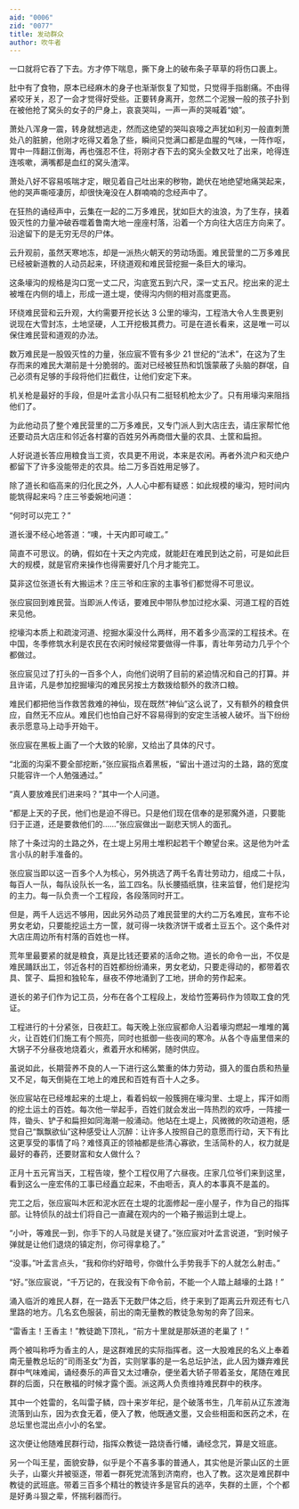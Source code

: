 ```yaml
---
aid: "0006"
zid: "0077"
title: 发动群众
author: 吹牛者
---
```


一口就将它吞了下去。方才停下喘息，撕下身上的破布条子草草的将伤口裹上。

肚中有了食物，原本已经麻木的身子也渐渐恢复了知觉，只觉得手指剧痛。不由得紧咬牙关，忍了一会才觉得好受些。正要转身离开，忽然二个泥猴一般的孩子扑到在被他抢了窝头的女子的尸身上，哀哀哭叫，一声一声的哭喊着“娘”。

萧处八浑身一震，转身就想逃走，然而这绝望的哭叫哀嚎之声犹如利刃一般直刺萧处八的脏腑，他刚才吃得又着急了些，瞬间只觉满口都是血腥的气味，一阵作呕，胃中一阵翻江倒海，再也强忍不住，将刚才吞下去的窝头全数又吐了出来，呛得连连咳嗽，满嘴都是血红的窝头渣滓。

萧处八好不容易咳喘才定，眼见着自己吐出来的秽物，跪伏在地绝望地痛哭起来，他的哭声嘶哑凄厉，却很快淹没在人群喃喃的念经声中了。

在狂热的诵经声中，云集在一起的二万多难民，犹如巨大的浊浪，为了生存，挟着毁灭性的力量冲破吞噬着鲁南大地一座座村落，沿着一个方向往大店庄方向来了。沿途留下的是无穷无尽的尸体。

云升观前，虽然天寒地冻，却是一派热火朝天的劳动场面。难民营里的二万多难民已经被新道教的人动员起来，环绕道观和难民营挖掘一条巨大的壕沟。

这条壕沟的规格是沟口宽一丈二尺，沟底宽五到六尺，深一丈五尺。挖出来的泥土被堆在内侧的墙上，形成一道土堤，使得沟内侧的相对高度更高。

环绕难民营和云升观，大约需要开挖长达 3 公里的壕沟，工程浩大令人生畏更别说现在大雪封冻，土地坚硬，人工开挖极其费力。可是在道长看来，这是唯一可以保住难民营和道观的办法。

数万难民是一股毁灭性的力量，张应宸不管有多少 21 世纪的“法术”，在这为了生存而来的难民大潮前是十分脆弱的。面对已经被狂热和饥饿蒙蔽了头脑的群氓，自己必须有足够的手段将他们拦截住，让他们安定下来。

机关枪是最好的手段，但是叶孟言小队只有二挺轻机枪太少了。只有用壕沟来阻挡他们了。

为此他动员了整个难民营里的二万多难民，又专门派人到大店庄去，请庄家帮忙他还要动员大店庄和邻近各村寨的百姓另外再商借大量的农具、土筐和扁担。

人好说道长答应用粮食当工资，农具更不用说，本来是农闲。再者外流户和灭绝户都留下了许多没能带走的农具。给二万多百姓用足够了。

除了道长和临高来的归化民之外，人人心中都有疑惑：如此规模的壕沟，短时间内能筑得起来吗？庄三爷委婉地问道：

“何时可以完工？”

道长漫不经心地答道：“噢，十天内即可峻工。”

简直不可思议。的确，假如在十天之内完成，就能赶在难民到达之前，可是如此巨大的规模，就是官府来操作也得需要好几个月才能完工。

莫非这位张道长有大搬运术？庄三爷和庄家的主事爷们都觉得不可思议。

张应宸回到难民营。当即派人传话，要难民中带队参加过挖水渠、河道工程的百姓来见他。

挖壕沟本质上和疏浚河道、挖掘水渠没什么两样，用不着多少高深的工程技术。在中国，冬季修筑水利是农民在农闲时候经常要做得一件事，青壮年劳动力几乎个个都做过。

张应宸见过了打头的一百多个人，向他们说明了目前的紧迫情况和自己的打算。并且许诺，凡是参加挖掘壕沟的难民另按土方数拨给额外的救济口粮。

难民们都把他当作救苦救难的神仙，现在既然“神仙”这么说了，又有额外的粮食供应，自然无不应从。难民们也怕自己好不容易得到的安定生活被人破坏。当下纷纷表示愿意马上动手开始干。

张应宸在黑板上画了一个大致的轮廓，又给出了具体的尺寸。

“北面的沟渠不要全部挖断，”张应宸指点着黑板，“留出十道过沟的土路，路的宽度只能容许一个人勉强通过。”

“真人要放难民们进来吗？”其中一个人问道。

“都是上天的子民，他们也是迫不得已。只是他们现在信奉的是邪魔外道，只要能归于正道，还是要救他们的……”张应宸做出一副悲天悯人的面孔。

除了十条过沟的土路之外，在土堤上另用土堆积起若干个瞭望台来。这是他为叶孟言小队的射手准备的。

张应宸当即以这一百多个人为核心，另外挑选了两千名青壮劳动力，组成二十队，每百人一队，每队设队长一名，监工四名。队长腰插纸旗，往来监督，他们是挖沟的主力。每一队负责一个工程段，各段落同时开工。

但是，两千人远远不够用，因此另外动员了难民营里的大约二万名难民，宣布不论男女老幼，只要能挖运土方一筐，就可得一块救济饼干或者土豆五个。这个条件对大店庄周边所有村落的百姓也一样。

荒年里最要紧的就是粮食，真是比钱还要紧的活命之物。道长的命令一出，不仅是难民踊跃出工，邻近各村的百姓都纷纷涌来，男女老幼，只要走得动的，都带着农具、筐子、扁担和独轮车，昼夜不停地涌到了工地，拼命的劳作起来。

道长的弟子们作为记工员，分布在各个工程段上，发给竹签筹码作为领取工食的凭证。

工程进行的十分紧张，日夜赶工。每天晚上张应宸都命人沿着壕沟燃起一堆堆的篝火，让百姓们们施工有个照亮，同时也抵御一些夜间的寒冷。从各个寺庙里借来的大锅子不分昼夜地烧着火，煮着开水和稀粥，随时供应。

虽说如此，长期营养不良的人一下进行这么繁重的体力劳动，摄入的蛋白质和热量又不足，每天倒毙在工地上的难民和百姓有百十人之多。

张应宸站在已经堆起来的土堤上，看着蚂蚁一般簇拥在壕沟里、土堤上，挥汗如雨的挖土运土的百姓。每次他一举起手，百姓们就会发出一阵热烈的欢呼，一阵接一阵，锄头、铲子和扁担如同海潮一般涌动。他站在土堤上，风微微的吹动道袍，感觉自己“飘飘欲仙”这种感受让人沉醉：让许多人按照自己的意愿而行动，天下有比这更享受的事情了吗？难怪真正的领袖都是些清心寡欲，生活简朴的人，权力就是最好的春药，还要财富和女人做什么？

正月十五元宵当天，工程告竣，整个工程仅用了六昼夜。庄家几位爷们来到这里，看到这么一座宏伟的工事已经矗立起来，不由咂舌，真人的本事真不是盖的。

完工之后，张应宸叫木匠和泥水匠在土堤的北面修起一座小屋子，作为自己的指挥部。让特侦队的战士们将自己一直藏在观内的一个箱子搬运到土堤上。

“小叶，等难民一到，你手下的人马就是关键了。”张应宸对叶孟言说道，“到时候子弹就是让他们退烧的镇定剂，你可得拿稳了。”

“没事。”叶孟言点头，“我和你约好暗号，你做什么手势我手下的人就怎么射击。”

“好。”张应宸说，“千万记的，在我没有下命令前，不能一个人踏上越壕的土路！”

涌入临沂的难民人群，在一路丢下无数尸体之后，终于来到了距离云升观还有七八里路的地方。几名玄色服装，前出的南无量教的教徒急匆匆的奔了回来。

“雷香主！王香主！”教徒跪下顶礼，“前方十里就是那妖道的老巢了！”

两个被叫称呼为香主的人，是这群难民的实际指挥者。这一大股难民的名义上奉着南无量教总坛的“司雨圣女”为首，实则掌事的是一名总坛护法，此人因为嫌弃难民群中气味难闻，诵经奏乐的声音又太过嘈杂，便坐着大轿子带着圣女，尾随在难民群的后面，只在散福的时候才露个面。派这两人负责维持难民群中的秩序。

其中一个姓雷的，名叫雷子鳞，四十来岁年纪，是个破落书生，几年前从辽东渡海流落到山东，因为衣食无着，便入了教，他既通文墨，又会些相面和医药之术，在总坛里也混出点小小的名堂。

这次便让他随难民群行动，指挥众教徒一路烧香行幡，诵经念咒，算是文班底。

另一个叫王星，面貌安静，似乎是个不喜多事的普通人，其实他是沂蒙山区的土匪头子，山寨火并被驱逐，带着一群死党流落到济南府，也入了教。这次是难民群中教徒的武班底。带着三百多个精壮的教徒许多是官兵的逃卒，失群的土匪，个个都是好勇斗狠之辈，怀揣利器而行。
